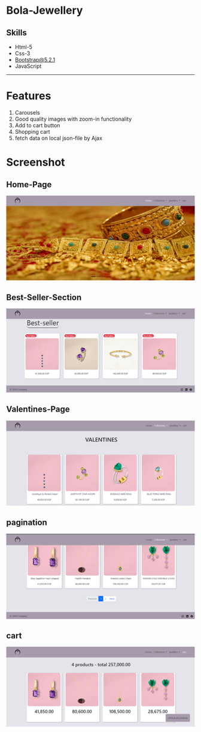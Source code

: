 # Bola-Jewellery
## Skills
* Html-5
* Css-3
* Bootstrap@5.2.1
* JavaScript
----
# Features
1. Carousels
1. Good quality images with zoom-in functionality
1. Add to cart button
1. Shopping cart
1. fetch data on local json-file by Ajax  

# Screenshot
## Home-Page
<img src="https://github.com/BolaSalah/Bola-Jewellery/blob/main/assets/Screenshot%20(854).png" alt="Home-page">

## Best-Seller-Section
<img src="https://github.com/BolaSalah/Bola-Jewellery/blob/main/assets/Screenshot%20(855).png" alt="Best-seller">

## Valentines-Page
<img src="https://github.com/BolaSalah/Bola-Jewellery/blob/main/assets/Screenshot%20(856).png" alt="Valentine">

## pagination
<img src="https://github.com/BolaSalah/Bola-Jewellery/blob/main/assets/Screenshot%20(857).png" alt="Pagination">

## cart
<img src="https://github.com/BolaSalah/Bola-Jewellery/blob/main/assets/Screenshot%20(858).png" alt="Cart">
